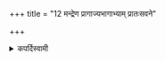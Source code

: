 +++
title = "12 मन्द्रेण प्रागाज्यभागाभ्याम् प्रातःसवने"

+++

<details><summary>कपर्दिस्वामी</summary>


<details>

<details><summary>हरदत्तः</summary>


<details>

<details><summary>Müller</summary>

Before the Ājyabhāgas (such as the Ājya-portions at the Darśa-pūrṇamāsa), and at the morning Savana (oblation of Soma), the recitation is to be with the soft (mandra) voice.

#####  Commentary

The pronunciation is loud, uccaiḥ, but soft, mandra. Satyavrata restricts this rule to the passages mentioned in Sūtra X. He also treats the second part of Sūtras XII, XIII, and XIV as separate Sūtras.
</details>

<details><summary>थिते</summary>

मन्द्रेण प्रागाज्यभागाभ्यां प्रातःसवने च १२
</details>
